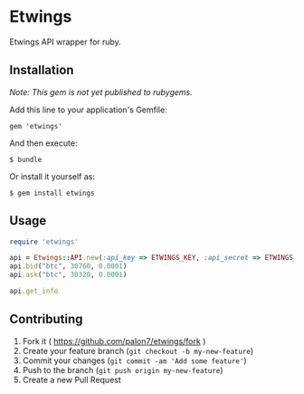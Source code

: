 # Etwings

Etwings API wrapper for ruby.

## Installation

*Note: This gem is not yet published to rubygems.*

Add this line to your application's Gemfile:

    gem 'etwings'

And then execute:

    $ bundle

Or install it yourself as:

    $ gem install etwings

## Usage

```ruby
require 'etwings'

api = Etwings::API.new(:api_key => ETWINGS_KEY, :api_secret => ETWINGS_SECRET)
api.bid("btc", 30760, 0.0001)
api.ask("btc", 30320, 0.0001)

api.get_info
```

## Contributing

1. Fork it ( https://github.com/palon7/etwings/fork )
2. Create your feature branch (`git checkout -b my-new-feature`)
3. Commit your changes (`git commit -am 'Add some feature'`)
4. Push to the branch (`git push origin my-new-feature`)
5. Create a new Pull Request
